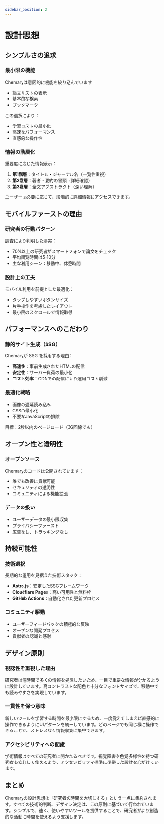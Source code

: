 ```yaml
---
sidebar_position: 2
---
```


# 設計思想

## シンプルさの追求

### 最小限の機能

Chemaryは意図的に機能を絞り込んでいます：
- 論文リストの表示
- 基本的な検索
- ブックマーク

この選択により：
- 学習コストの最小化
- 高速なパフォーマンス
- 直感的な操作性

### 情報の階層化

重要度に応じた情報表示：
1. **第1階層**：タイトル・ジャーナル名（一覧性重視）
2. **第2階層**：著者・要約の冒頭（詳細確認）
3. **第3階層**：全文アブストラクト（深い理解）

ユーザーは必要に応じて、段階的に詳細情報にアクセスできます。

## モバイルファーストの理由

### 研究者の行動パターン

調査により判明した事実：
- 70%以上の研究者がスマートフォンで論文をチェック
- 平均閲覧時間は5-10分
- 主な利用シーン：移動中、休憩時間

### 設計上の工夫

モバイル利用を前提とした最適化：
- タップしやすいボタンサイズ
- 片手操作を考慮したレイアウト
- 最小限のスクロールで情報取得

## パフォーマンスへのこだわり

### 静的サイト生成（SSG）

Chemaryが SSG を採用する理由：
- **高速性**：事前生成されたHTMLの配信
- **安定性**：サーバー負荷の最小化
- **コスト効率**：CDNでの配信により運用コスト削減

### 最適化戦略

- 画像の遅延読み込み
- CSSの最小化
- 不要なJavaScriptの排除

目標：2秒以内のページロード（3G回線でも）

## オープン性と透明性

### オープンソース

Chemaryのコードは公開されています：
- 誰でも改善に貢献可能
- セキュリティの透明性
- コミュニティによる機能拡張

### データの扱い

- ユーザーデータの最小限収集
- プライバシーファースト
- 広告なし、トラッキングなし

## 持続可能性

### 技術選択

長期的な運用を見据えた技術スタック：
- **Astro.js**：安定したSSGフレームワーク
- **Cloudflare Pages**：高い可用性と無料枠
- **GitHub Actions**：自動化された更新プロセス

### コミュニティ駆動

- ユーザーフィードバックの積極的な反映
- オープンな開発プロセス
- 貢献者の認識と感謝

## デザイン原則

### 視認性を重視した理由

研究者は短時間で多くの情報を処理したいため、一目で重要な情報が分かるように設計しています。高コントラストな配色と十分なフォントサイズで、移動中でも読みやすさを実現しています。

### 一貫性を保つ意味

新しいツールを学習する時間を最小限にするため、一度覚えてしまえば直感的に操作できるようにUIパターンを統一しています。どのページでも同じ様に操作できることで、ストレスなく情報収集に集中できます。

### アクセシビリティへの配慮

学術情報はすべての研究者に開かれるべきです。視覚障害や色覚多様性を持つ研究者も安心して使えるよう、アクセシビリティ標準に準拠した設計を心がけています。

## まとめ

Chemaryの設計思想は「研究者の時間を大切にする」という一点に集約されます。すべての技術的判断、デザイン決定は、この原則に基づいて行われています。シンプルで、速く、使いやすいツールを提供することで、研究者がより創造的な活動に時間を使えるよう支援します。